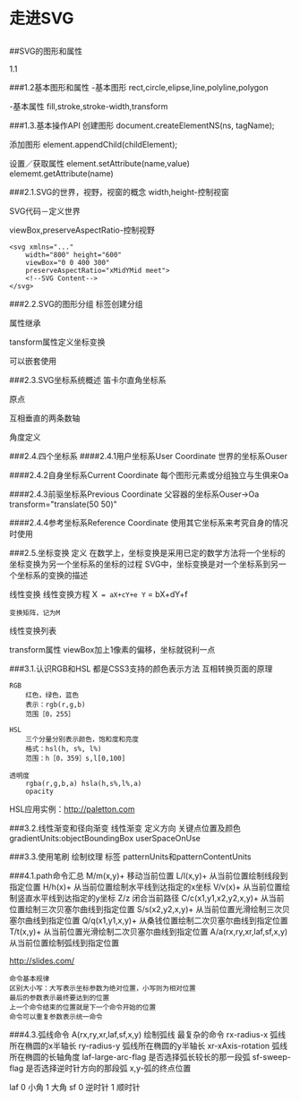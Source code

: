 # 走进SVG

##

##SVG的图形和属性

1.1

###1.2基本图形和属性
-基本图形
    rect,circle,elipse,line,polyline,polygon

-基本属性
    fill,stroke,stroke-width,transform


###1.3.基本操作API
创建图形
document.createElementNS(ns, tagName);

添加图形
element.appendChild(childElement);

设置／获取属性
element.setAttribute(name,value)
elememt.getAttribute(name)

###2.1.SVG的世界，视野，视窗的概念
width,height-控制视窗

SVG代码－定义世界

viewBox,preserveAspectRatio-控制视野
    
    <svg xmlns="..."
        width="800" height="600"
        viewBox="0 0 400 300"
        preserveAspectRatio="xMidYMid meet">
        <!--SVG Content-->
    </svg>

###2.2.SVG的图形分组
<g>标签创建分组

属性继承

tansform属性定义坐标变换

可以嵌套使用

###2.3.SVG坐标系统概述
笛卡尔直角坐标系

原点

互相垂直的两条数轴

角度定义

###2.4.四个坐标系
####2.4.1用户坐标系User Coordinate
    世界的坐标系Ouser

####2.4.2自身坐标系Current Coordinate
    每个图形元素或分组独立与生俱来Oa

####2.4.3前驱坐标系Previous Coordinate
    父容器的坐标系Ouser->Oa
    transform="translate(50 50)"

####2.4.4参考坐标系Reference Coordinate
    使用其它坐标系来考究自身的情况时使用

###2.5.坐标变换
定义
    在数学上，坐标变换是采用已定的数学方法将一个坐标的坐标变换为另一个坐标系的坐标的过程
    SVG中，坐标变换是对一个坐标系到另一个坐标系的变换的描述

线性变换
    线性变换方程
    X` = aX+cY+e
    Y` = bX+dY+f

    变换矩阵，记为M

线性变换列表

transform属性
viewBox加上1像素的偏移，坐标就锐利一点

###3.1.认识RGB和HSL
    都是CSS3支持的颜色表示方法
    互相转换页面的原理

    RGB
        红色，绿色，蓝色
        表示：rgb(r,g,b)
        范围［0，255］

    HSL
        三个分量分别表示颜色，饱和度和亮度
        格式：hsl(h, s%, l%)
        范围：h［0，359］s,l[0,100]

    透明度
        rgba(r,g,b,a) hsla(h,s%,l%,a)
        opacity

HSL应用实例：http://paletton.com

###3.2.线性渐变和径向渐变
    线性渐变
        <linearGradient><stop>
        定义方向
        关键点位置及颜色
        gradientUnits:objectBoundingBox userSpaceOnUse

###3.3.使用笔刷
    绘制纹理
    <pattern>标签
    patternUnits和patternContentUnits

###4.1.path命令汇总
    M/m(x,y)+  移动当前位置
    L/l(x,y)+  从当前位置绘制线段到指定位置
    H/h(x)+  从当前位置绘制水平线到达指定的x坐标
    V/v(x)+  从当前位置绘制竖直水平线到达指定的y坐标
    Z/z  闭合当前路径
    C/c(x1,y1,x2,y2,x,y)+  从当前位置绘制三次贝塞尔曲线到指定位置
    S/s(x2,y2,x,y)+  从当前位置光滑绘制三次贝塞尔曲线到指定位置
    Q/q(x1,y1,x,y)+  从桑钱位置绘制二次贝塞尔曲线到指定位置
    T/t(x,y)+  从当前位置光滑绘制二次贝塞尔曲线到指定位置
    A/a(rx,ry,xr,laf,sf,x,y)  从当前位置绘制弧线到指定位置

http://slides.com/

    命令基本规律
    区别大小写：大写表示坐标参数为绝对位置，小写则为相对位置
    最后的参数表示最终要达到的位置
    上一个命令结束的位置就是下一个命令开始的位置
    命令可以重复参数表示统一命令

###4.3.弧线命令
    A(rx,ry,xr,laf,sf,x,y) 绘制弧线
    最复杂的命令
    rx-radius-x 弧线所在椭圆的x半轴长
    ry-radius-y 弧线所在椭圆的y半轴长
    xr-xAxis-rotation 弧线所在椭圆的长轴角度
    laf-large-arc-flag 是否选择弧长较长的那一段弧
    sf-sweep-flag 是否选择逆时针方向的那段弧
    x,y-弧的终点位置

laf 0 小角 1 大角
sf 0 逆时针 1 顺时针


